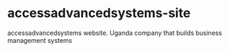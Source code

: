 # accessadvancedsystems-site
accessadvancedsystems website. Uganda company that builds business management systems
